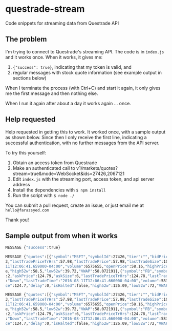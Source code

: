# questrade-stream
Code snippets for streaming data from Questrade API

## The problem

I'm trying to connect to Questrade's streaming API. The code is in ``index.js`` and it works once. When it works, it gives me:

1. ``{"success": true}``, indicating that my token is valid, and
2. regular messages with stock quote information (see example output in sections below)

When I terminate the process (with Ctrl+C) and start it again, it only gives me the first message and then nothing else.

When I run it again after about a day it works again ... once.

## Help requested

Help requested in getting this to work. It worked once, with a sample output as shown below. Since then I only receive the first line, indicating a successful authentication, with no further messages from the API server.

To try this yourself:
1. Obtain an access token from Questrade
1. Make an authenticated call to v1/markets/quotes?stream=true&mode=WebSocket&ids=27426,2067121
1. Edit `index.js` with the streaming port, access token, and api server address
1. Install the dependencies with ``$ npm install``
1. Run the script with ``$ node ./``

You can submit a pull request, create an issue, or just email me at ``hello@farazsyed.com``

Thank you!

## Sample output from when it works

```bash
MESSAGE {"success":true}

MESSAGE {"quotes":[{"symbol":"MSFT","symbolId":27426,"tier":"","bidPrice":57.97,"bidSize":31,"askPrice":57.98,"askSize":4
3,"lastTradePriceTrHrs":57.98,"lastTradePrice":57.98,"lastTradeSize":10000,"lastTradeTick":"Up","lastTradeTime":"2016-08-
11T12:06:41.659000-04:00","volume":6575655,"openPrice":58.16,"highPrice":58.32,"lowPrice":57.82,"delay":0,"isHalted":fals
e,"high52w":58.5,"low52w":39.72,"VWAP":58.072191},{"symbol":"FB","symbolId":2067121,"tier":"","bidPrice":124.78,"bidSize"
:2,"askPrice":124.79,"askSize":6,"lastTradePriceTrHrs":124.78,"lastTradePrice":124.78,"lastTradeSize":100,"lastTradeTick"
:"Down","lastTradeTime":"2016-08-11T12:06:41.660000-04:00","volume":5830314,"openPrice":125.07,"highPrice":125.48,"lowPri
ce":124.7,"delay":0,"isHalted":false,"high52w":126.09,"low52w":72,"VWAP":125.119902}]}

MESSAGE {"quotes":[{"symbol":"MSFT","symbolId":27426,"tier":"","bidPrice":57.97,"bidSize":31,"askPrice":57.98,"askSize":4
3,"lastTradePriceTrHrs":57.98,"lastTradePrice":57.98,"lastTradeSize":10000,"lastTradeTick":"Up","lastTradeTime":"2016-08-
11T12:06:41.659000-04:00","volume":6575655,"openPrice":58.16,"highPrice":58.32,"lowPrice":57.82,"delay":0,"isHalted":fals
e,"high52w":58.5,"low52w":39.72,"VWAP":58.072191},{"symbol":"FB","symbolId":2067121,"tier":"","bidPrice":124.78,"bidSize"
:2,"askPrice":124.79,"askSize":6,"lastTradePriceTrHrs":124.78,"lastTradePrice":124.78,"lastTradeSize":100,"lastTradeTick"
:"Down","lastTradeTime":"2016-08-11T12:06:41.660000-04:00","volume":5830314,"openPrice":125.07,"highPrice":125.48,"lowPri
ce":124.7,"delay":0,"isHalted":false,"high52w":126.09,"low52w":72,"VWAP":125.119902}]}
```
